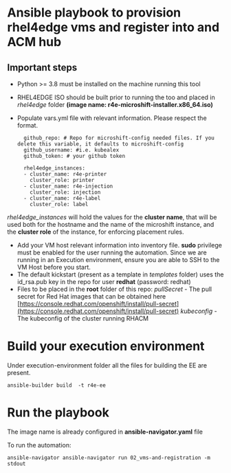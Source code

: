 # Ansible playbook to provision rhel4edge vms and register into and ACM hub

## Important steps

- Python >= 3.8 must be installed on the machine running this tool

- RHEL4EDGE ISO should be built prior to running the too and placed in *rhel4edge* folder **(image name: r4e-microshift-installer.x86_64.iso)**

- Populate vars.yml file with relevant information. Please respect the format.
 
        github_repo: # Repo for microshift-config needed files. If you delete this variable, it defaults to microshift-config
        github_username: #i.e. kubealex
        github_token: # your github token 

        rhel4edge_instances: 
        - cluster_name: r4e-printer
          cluster_role: printer
        - cluster_name: r4e-injection 
          cluster_role: injection
        - cluster_name: r4e-label
          cluster_role: label

*rhel4edge_instances* will hold the values for the **cluster name**, that will be used both for the hostname and the name of the microshift instance, and the **cluster role** of the instance, for enforcing placement rules.

- Add your VM host relevant information into inventory file. **sudo** privilege must be enabled for the user running the automation. Since we are running in an Execution environment, ensure you are able to SSH to the VM Host before you start. 
- The default kickstart (present as a template in *templates* folder) uses the id_rsa.pub key in the repo for user **redhat** (password: redhat)
- Files to be placed in the **root** folder of this repo:
*pullSecret* - The pull secret for Red Hat images that can be obtained here [https://console.redhat.com/openshift/install/pull-secret](https://console.redhat.com/openshift/install/pull-secret)
*kubeconfig* - The kubeconfig of the cluster running RHACM

# Build your execution environment

Under execution-environment folder all the files for building the EE are present.

    ansible-builder build  -t r4e-ee

# Run the playbook 

The image name is already configured in **ansible-navigator.yaml** file

To run the automation:

    ansible-navigator ansible-navigator run 02_vms-and-registration -m stdout 

